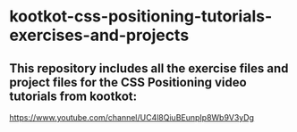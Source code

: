 # kootkot-css-positioning-tutorials-exercises-and-projects
## This repository includes all the exercise files and project files for the CSS Positioning video tutorials from kootkot:
 https://www.youtube.com/channel/UC4l8QiuBEunpIp8Wb9V3yDg 
